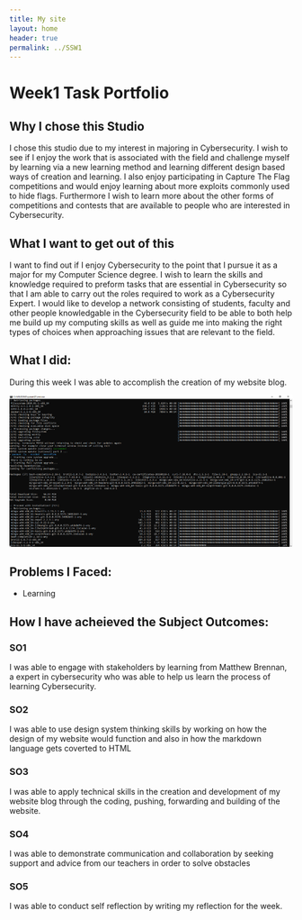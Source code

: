 ```yaml
---
title: My site
layout: home
header: true
permalink: ../SSW1
---
```


# Week1 Task Portfolio

## Why I chose this Studio
I chose this studio due to my interest in majoring in Cybersecurity. I wish to see if I enjoy the work that is associated with the field and challenge myself by learning via a new learning method and learning different design based ways of creation and learning. I also enjoy participating in Capture The Flag competitions and would enjoy learning about more exploits commonly used to hide flags. Furthermore I wish to learn more about the other forms of competitions and contests that are available to people who are interested in Cybersecurity.

## What I want to get out of this
I want to find out if I enjoy Cybersecurity to the point that I pursue it as a major for my Computer Science degree. I wish to learn the skills and knowledge required to preform tasks that are essential in Cybersecurity so that I am able to carry out the roles required to work as a Cybersecurity Expert. I would like to develop a network consisting of  students, faculty and other people knowledgable in the Cybersecurity field to be able to both help me build up my computing skills as well as guide me into making the right types of choices when approaching issues that are relevant to the field. 


## What I did:
During this week I was able to accomplish the creation of my website blog.

![Jekyll](/assets/Picture1.png)

## Problems I Faced:
- Learning

## How I have acheieved the Subject Outcomes:
### SO1
I was able to engage with stakeholders by learning from Matthew Brennan, a expert in cybersecurity who was able to help us learn the process of learning Cybersecurity.
### SO2
I was able to use design system thinking skills by working on how the design of my website would function and also in how the markdown language gets coverted to HTML
### SO3
I was able to apply technical skills in the creation and development of my website blog through the coding, pushing, forwarding and building of the website.	
### SO4
I was able to demonstrate communication and collaboration by seeking support and advice from our teachers in order to solve obstacles
### SO5
I was able to conduct self reflection by writing my reflection for the week.